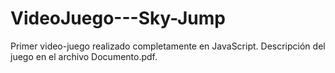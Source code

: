 # VideoJuego---Sky-Jump

Primer video-juego realizado completamente en JavaScript. 
Descripción del juego en el archivo Documento.pdf.
